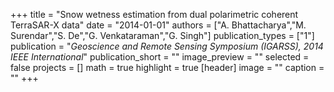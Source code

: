 +++
title = "Snow wetness estimation from dual polarimetric coherent TerraSAR-X data"
date = "2014-01-01"
authors = ["A. Bhattacharya","M. Surendar","S. De","G. Venkataraman","G. Singh"]
publication_types = ["1"]
publication = "_Geoscience and Remote Sensing Symposium (IGARSS), 2014 IEEE International_"
publication_short = ""
image_preview = ""
selected = false
projects = []
math = true
highlight = true
[header]
image = ""
caption = ""
+++

